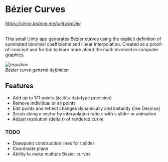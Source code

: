 # Bézier Curves
###### https://serve.bubner.me/unity/bezier
This small Unity app generates Bézier curves using the explicit definition of summated binomial coefficients and linear interpolation. Created as a proof-of-concept and for fun to learn more about the math involved in computer graphics.

![equation](https://github.com/bubner/Bezier/assets/81782264/6cbbd6a0-ecb2-4f10-a082-4f25fac9605b)<br>
_Bézier curve general definition_

## Features
- Add up to 171 points (`double` datatype precision)
- Remove individual or all points
- Edit points and reflect changes dynamically and instantly (like Desmos)
- Scrub along a vector by interpolation ratio `t` with a slider or animation
- Adjust resolution (delta t) of rendered curve

### TODO
- Drawpoint construction lines for t slider
- Coordinate plane
- Ability to make multiple Bezier curves
